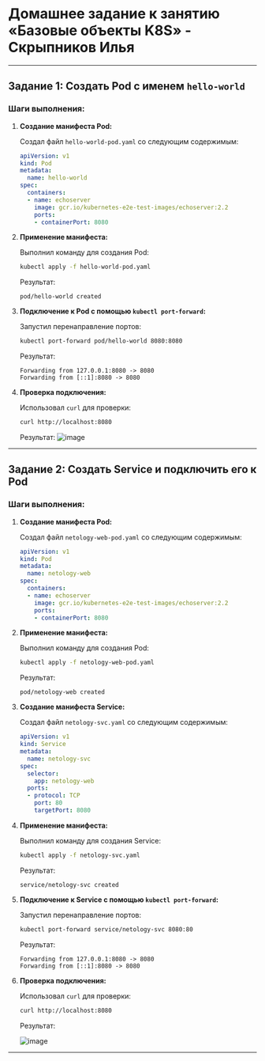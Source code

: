 # Домашнее задание к занятию «Базовые объекты K8S» - Скрыпников Илья

---

## Задание 1: Создать Pod с именем `hello-world`

### Шаги выполнения:

1. **Создание манифеста Pod:**

   Создал файл `hello-world-pod.yaml` со следующим содержимым:

   ```yaml
   apiVersion: v1
   kind: Pod
   metadata:
     name: hello-world
   spec:
     containers:
     - name: echoserver
       image: gcr.io/kubernetes-e2e-test-images/echoserver:2.2
       ports:
       - containerPort: 8080
   ```

2. **Применение манифеста:**

   Выполнил команду для создания Pod:

   ```bash
   kubectl apply -f hello-world-pod.yaml
   ```

   Результат:
   ```
   pod/hello-world created
   ```

3. **Подключение к Pod с помощью `kubectl port-forward`:**

   Запустил перенаправление портов:

   ```bash
   kubectl port-forward pod/hello-world 8080:8080
   ```

   Результат:
   ```
   Forwarding from 127.0.0.1:8080 -> 8080
   Forwarding from [::1]:8080 -> 8080
   ```

4. **Проверка подключения:**

   Использовал `curl` для проверки:

   ```bash
   curl http://localhost:8080
   ```

   Результат:
 ![image](https://github.com/user-attachments/assets/fd0796d7-e44c-49f1-bead-6774924bbf73)

---

## Задание 2: Создать Service и подключить его к Pod

### Шаги выполнения:

1. **Создание манифеста Pod:**

   Создал файл `netology-web-pod.yaml` со следующим содержимым:

   ```yaml
   apiVersion: v1
   kind: Pod
   metadata:
     name: netology-web
   spec:
     containers:
     - name: echoserver
       image: gcr.io/kubernetes-e2e-test-images/echoserver:2.2
       ports:
       - containerPort: 8080
   ```

2. **Применение манифеста:**

   Выполнил команду для создания Pod:

   ```bash
   kubectl apply -f netology-web-pod.yaml
   ```

   Результат:
   ```
   pod/netology-web created
   ```

3. **Создание манифеста Service:**

   Создал файл `netology-svc.yaml` со следующим содержимым:

   ```yaml
   apiVersion: v1
   kind: Service
   metadata:
     name: netology-svc
   spec:
     selector:
       app: netology-web
     ports:
     - protocol: TCP
       port: 80
       targetPort: 8080
   ```

4. **Применение манифеста:**

   Выполнил команду для создания Service:

   ```bash
   kubectl apply -f netology-svc.yaml
   ```

   Результат:
   ```
   service/netology-svc created
   ```

5. **Подключение к Service с помощью `kubectl port-forward`:**

   Запустил перенаправление портов:

   ```bash
   kubectl port-forward service/netology-svc 8080:80
   ```

   Результат:
   ```
   Forwarding from 127.0.0.1:8080 -> 8080
   Forwarding from [::1]:8080 -> 8080
   ```

6. **Проверка подключения:**

   Использовал `curl` для проверки:

   ```bash
   curl http://localhost:8080
   ```

   Результат:
 
   ![image](https://github.com/user-attachments/assets/8e401e60-13b3-479b-8c1e-72367ea5e246)

---

